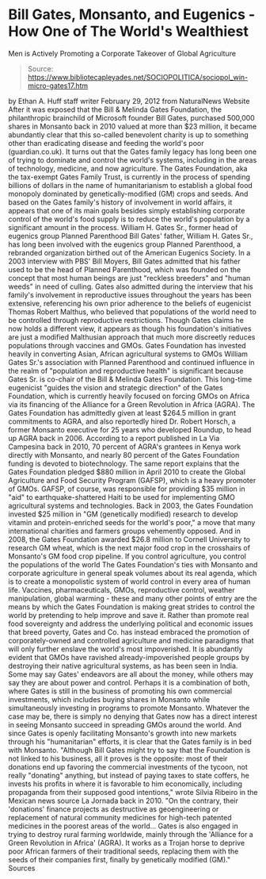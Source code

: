 # Bill Gates, Monsanto, and Eugenics - How One of The World's Wealthiest 
Men is Actively Promoting a Corporate Takeover of Global Agriculture

> Source: https://www.bibliotecapleyades.net/SOCIOPOLITICA/sociopol_win-micro-gates17.htm

by Ethan A. Huff
staff writer
February 29, 2012
from
NaturalNews Website
After it was exposed that the Bill & Melinda
Gates Foundation, the philanthropic brainchild of Microsoft founder Bill
Gates, purchased 500,000
shares in Monsanto back in 2010 valued at more than
$23 million, it became abundantly clear that this so-called benevolent
charity is up to something other than eradicating disease and feeding the
world's poor (guardian.co.uk).
It turns out that the Gates family legacy has
long been one of trying to dominate and control the world's systems,
including in the areas of technology, medicine, and now agriculture.
The Gates Foundation, aka the tax-exempt Gates Family Trust, is currently in
the process of spending billions of dollars in the name of humanitarianism
to establish a
global food monopoly dominated by
genetically-modified (GM)
crops and seeds.
And based on the Gates family's history of
involvement in world affairs, it appears that one of its main goals besides
simply establishing corporate control of the world's food supply is to
reduce the world's population by a significant amount in the process.
William H. Gates Sr.,
former head of eugenics group Planned Parenthood
Bill Gates' father, William H. Gates Sr., has long been involved with the
eugenics group Planned Parenthood, a rebranded organization birthed out of
the American Eugenics Society.
In a 2003 interview with PBS' Bill Moyers,
Bill Gates admitted that his father used to
be the head of Planned Parenthood, which was founded on the concept that
most human beings are just "reckless breeders" and "human weeds" in need of
culling.
Gates also admitted during the interview that his family's involvement in
reproductive issues throughout the years has been extensive, referencing his
own prior adherence to the beliefs of eugenicist
Thomas Robert Malthus, who
believed that populations of the world need to be controlled through
reproductive restrictions.
Though Gates claims he now holds a different
view, it appears as though his foundation's initiatives are just a modified
Malthusian approach that much more discreetly reduces populations through
vaccines and GMOs.
Gates Foundation has
invested heavily in converting Asian, African agricultural systems to GMOs
William Gates Sr.'s association with Planned Parenthood and continued
influence in the realm of "population and reproductive health" is
significant because
Gates Sr. is co-chair of the Bill & Melinda Gates
Foundation.
This long-time eugenicist "guides the vision and
strategic direction" of the Gates Foundation, which is currently heavily
focused on forcing GMOs on Africa via its financing of the Alliance for a
Green Revolution in Africa (AGRA).
The Gates Foundation has admittedly given at
least
$264.5 million in grant commitments to
AGRA, and also reportedly hired Dr. Robert Horsch, a former Monsanto
executive for 25 years who
developed Roundup, to head up AGRA back in 2006.
According to
a report published in La Via Campesina back in 2010, 70 percent of AGRA's
grantees in Kenya work directly with Monsanto, and nearly 80 percent of the
Gates Foundation funding is devoted to biotechnology.
The same report explains that the Gates Foundation pledged $880 million in
April 2010 to create the Global Agriculture and Food Security Program (GAFSP),
which is a heavy promoter of GMOs. GAFSP, of course, was responsible for
providing $35 million in "aid" to earthquake-shattered Haiti to be used for
implementing GMO agricultural systems and technologies.
Back in 2003, the Gates Foundation invested $25 million in "GM (genetically
modified) research to develop vitamin and protein-enriched seeds for the
world's poor," a move that many
international charities and farmers groups vehemently
opposed.
And in 2008, the Gates Foundation awarded $26.8
million to Cornell University to research GM wheat, which is the next major
food crop in the crosshairs of
Monsanto's GM food crop pipeline.
If you control
agriculture, you control the populations of the world
The Gates Foundation's ties with Monsanto and corporate agriculture in
general speak volumes about its real agenda, which is to create a
monopolistic system of world control in every area of human life.
Vaccines, pharmaceuticals, GMOs, reproductive
control, weather manipulation, global warming - these and many other points
of entry are the means by which the Gates Foundation is making great strides
to control the world by pretending to help improve and save it.
Rather than promote real food sovereignty and address the underlying
political and economic issues that breed poverty, Gates and Co. has instead
embraced the promotion of corporately-owned and controlled agriculture and
medicine paradigms that will only further enslave the world's most
impoverished.
It is abundantly evident that GMOs have ravished
already-impoverished people groups by destroying their native agricultural
systems,
as has been seen in India.
Some may say Gates' endeavors are all about the money, while others may say
they are about power and control. Perhaps it is a combination of both, where
Gates is still in the business of promoting his own commercial investments,
which includes buying shares in Monsanto while simultaneously investing in
programs to promote Monsanto.
Whatever the case may be, there is simply no denying that Gates now has a
direct interest in seeing Monsanto succeed in spreading GMOs around the
world.
And since Gates is openly facilitating
Monsanto's growth into new markets through his "humanitarian" efforts, it is
clear that the Gates family is in bed with Monsanto.
"Although Bill Gates might try to say that
the Foundation is not linked to his business, all it proves is the
opposite: most of their donations end up favoring the commercial
investments of the tycoon, not really "donating" anything, but instead
of paying taxes to state coffers, he invests his profits in where it is
favorable to him economically, including propaganda from their supposed
good intentions," wrote Silvia Ribeiro in the Mexican
news source La Jornada back in 2010.
"On the contrary, their 'donations' finance projects as destructive as
geoengineering or replacement of natural community medicines for
high-tech patented medicines in the poorest areas of the world...
Gates
is also engaged in trying to destroy rural farming worldwide, mainly
through the 'Alliance for a Green Revolution in Africa' (AGRA).
It works
as a Trojan horse to deprive poor African farmers of their traditional
seeds, replacing them with the seeds of their companies first, finally
by genetically modified (GM)."
Sources
